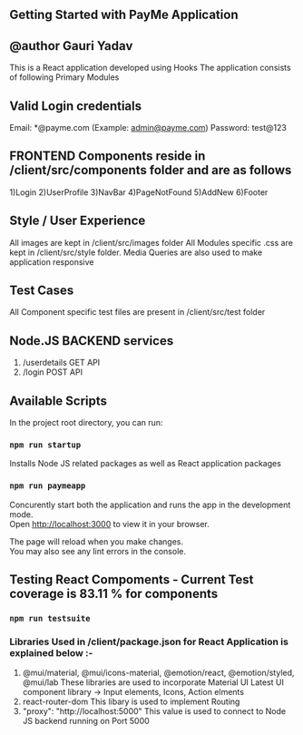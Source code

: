 ## Getting Started with PayMe Application
## @author Gauri Yadav

This is a React application developed using Hooks
The application consists of following Primary Modules

## Valid Login credentials
Email: *@payme.com (Example: admin@payme.com)
Password: test@123

## FRONTEND Components reside in /client/src/components folder and are as follows
1)Login 
2)UserProfile 
3)NavBar 
4)PageNotFound 
5)AddNew 
6)Footer 

## Style / User Experience
All images are kept in /client/src/images folder
All Modules specific .css are kept in /client/src/style folder.
Media Queries are also used to make application responsive

## Test Cases
All Component specific test files are present in /client/src/test folder

## Node.JS BACKEND services
1) /userdetails GET API 
2) /login POST API

## Available Scripts

In the project root directory, you can run:

### `npm run startup`
Installs Node JS related packages as well as React application packages

### `npm run paymeapp`
Concurently start both the application and runs the app in the development mode.\
Open [http://localhost:3000](http://localhost:3000) to view it in your browser.

The page will reload when you make changes.\
You may also see any lint errors in the console.

## Testing React Compoments - Current Test coverage is 83.11 % for components

### `npm run testsuite`

### Libraries Used in /client/package.json for React Application is explained below :-
1) @mui/material, @mui/icons-material, @emotion/react, @emotion/styled, @mui/lab
   These libraries are used to incorporate Material UI Latest UI component library -> Input elements, Icons, Action elments
2) react-router-dom
   This libary is used to implement Routing 
3) "proxy": "http://localhost:5000"
   This value is used to connect to Node JS backend running on Port 5000
